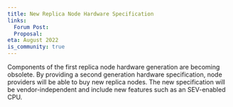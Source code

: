 ```yaml
---
title: New Replica Node Hardware Specification
links:
  Forum Post:
  Proposal:
eta: August 2022
is_community: true
---
```


Components of the first replica node hardware generation are becoming obsolete. By providing a second generation hardware specification, node providers will be able to buy new replica nodes. The new specification will be vendor-independent and include new features such as an SEV-enabled CPU.

